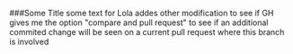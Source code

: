 ###Some Title 
some text for Lola
addes other modification to see if GH gives me the option "compare and pull request"
to see if an additional commited change will be seen on a current pull request where this branch is involved
